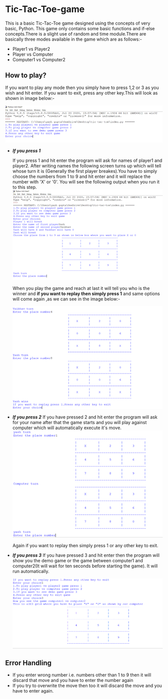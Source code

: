 # Tic-Tac-Toe-game
This is a basic Tic-Tac-Toe game designed using the concepts of  very basic, Python. This game only contains some basic functions and if-else concepts.There is a slight use of random and time module.There are basically three modes available in the game which are as follows:-
* Player1 vs Player2
* Player vs Computer
* Computer1 vs Computer2

## How to play?
If you want to play any mode then you simply have to press 1,2 or 3 as you wish and hit enter. If you want to exit, press any other key.This will look as shown in image below:-

![image1](images/image1.png)

* ***If you press 1***
      
     If you press 1 and hit enter the program will ask for names of player1 and player2. After writing names the following screen turns up which will tell whose turn it is (Generally the first player breakes).You have to simply choose the numbers from 1 to 9 and hit enter and it will replace the number with 'X' or '0'. You will see the following output when you run it to this step.
     ![image2](images/image2.png) 
     
   When you play the game and reach at last it will tell you who is the winner and **if you want to replay then simply press 1** and same options will come again ,as we can see in the image below:-
   
     ![image3](images/image3.png)

* ***If you press 2***
     If you have pressed 2 and hit enter the program will ask for your name after that the game starts and you will play against computer which will automatically execute it's move.
     ![image4](images/image4.png)
     
     Again if you want to replay then simply press 1 or any other key to exit.
     
* ***If you press 3***
     If you have pressed 3 and hit enter then the program will show you the demo game or the game between computer1 and computer2(It will wait for ten seconds before starting the game). It will run automatically.
     
     ![image5](images/image5.png)

## Error Handling
* If you enter wrong number i.e. numbers other than 1 to 9 then it will discard that move and you have to enter the number again
* If you try to overwrite the move then too it will discard the move and you have to enter again.

     
